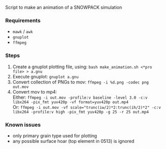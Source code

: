 Script to make an animation of a SNOWPACK simulation

### Requirements
- `mawk` / `awk`
- `gnuplot`
- `ffmpeg`

### Steps
1. Create a gnuplot plotting file, using: `bash make_animation.sh <*pro file> > a.gnu`
2. Execute gnuplot: `gnuplot a.gnu`
3. Convert collection of PNGs to mov: `ffmpeg -i %d.png -codec png out.mov`
4. Convert mov to mp4:<br>
   Either: `ffmpeg -i out.mov -profile:v baseline -level 3.0 -c:v libx264 -pix_fmt yuv420p -vf format=yuv420p out.mp4`<br>
   Or: `ffmpeg -i out.mov -vf scale="trunc(iw/2)*2:trunc(ih/2)*2" -c:v libx264 -profile:v high -pix_fmt yuv420p -g 25 -r 25 out.mp4`<br>

### Known issues
- only primary grain type used for plotting
- any possible surface hoar (top element in 0513) is ignored
